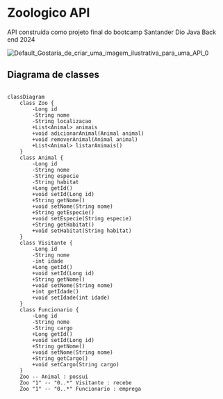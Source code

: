 # Zoologico API
API construída como projeto final do bootcamp Santander Dio Java Back end 2024

![Default_Gostaria_de_criar_uma_imagem_ilustrativa_para_uma_API_0](https://github.com/user-attachments/assets/c206a0f2-31f0-4911-aa48-e23d2c78e768)

## Diagrama de classes

``` mermaid

classDiagram
    class Zoo {
        -Long id
        -String nome
        -String localizacao
        +List<Animal> animais
        +void adicionarAnimal(Animal animal)
        +void removerAnimal(Animal animal)
        +List<Animal> listarAnimais()
    }
    class Animal {
        -Long id
        -String nome
        -String especie
        -String habitat
        +Long getId()
        +void setId(Long id)
        +String getNome()
        +void setNome(String nome)
        +String getEspecie()
        +void setEspecie(String especie)
        +String getHabitat()
        +void setHabitat(String habitat)
    }
    class Visitante {
        -Long id
        -String nome
        -int idade
        +Long getId()
        +void setId(Long id)
        +String getNome()
        +void setNome(String nome)
        +int getIdade()
        +void setIdade(int idade)
    }
    class Funcionario {
        -Long id
        -String nome
        -String cargo
        +Long getId()
        +void setId(Long id)
        +String getNome()
        +void setNome(String nome)
        +String getCargo()
        +void setCargo(String cargo)
    }
    Zoo -- Animal : possui
    Zoo "1" -- "0..*" Visitante : recebe
    Zoo "1" -- "0..*" Funcionario : emprega
```

